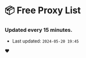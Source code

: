 # :package: Free Proxy List
### Updated every 15 minutes.

- Last updated: `2024-05-20 19:45`

:heart:
